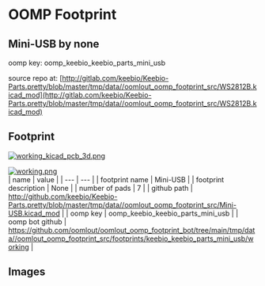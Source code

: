 # OOMP Footprint  
## Mini-USB  by none  
  
oomp key: oomp_keebio_keebio_parts_mini_usb  
  
source repo at: [http://gitlab.com/keebio/Keebio-Parts.pretty/blob/master/tmp/data//oomlout_oomp_footprint_src/WS2812B.kicad_mod](http://gitlab.com/keebio/Keebio-Parts.pretty/blob/master/tmp/data//oomlout_oomp_footprint_src/WS2812B.kicad_mod)  
## Footprint  
  
[![working_kicad_pcb_3d.png](working_kicad_pcb_3d_600.png)](working_kicad_pcb_3d.png)  
  
[![working.png](working_600.png)](working.png)  
| name | value | 
| --- | --- | 
| footprint name | Mini-USB | 
| footprint description | None | 
| number of pads | 7 | 
| github path | http://github.com/keebio/Keebio-Parts.pretty/blob/master/tmp/data//oomlout_oomp_footprint_src/Mini-USB.kicad_mod | 
| oomp key | oomp_keebio_keebio_parts_mini_usb | 
| oomp bot github | https://github.com/oomlout/oomlout_oomp_footprint_bot/tree/main/tmp/data//oomlout_oomp_footprint_src/footprints/keebio_keebio_parts_mini_usb/working | 
## Images  
